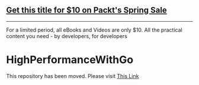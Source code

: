 ## [Get this title for $10 on Packt's Spring Sale](https://www.packt.com/B12732?utm_source=github&utm_medium=packt-github-repo&utm_campaign=spring_10_dollar_2022)
-----
For a limited period, all eBooks and Videos are only $10. All the practical content you need \- by developers, for developers

# HighPerformanceWithGo
This repository has been moved.  Please visit [This Link](https://github.com/bobstrecansky/HighPerformanceWithGo/)
